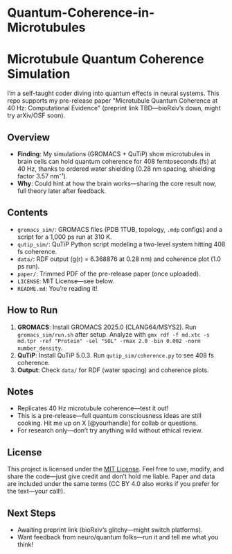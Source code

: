 # Quantum-Coherence-in-Microtubules

# Microtubule Quantum Coherence Simulation
I’m a self-taught coder diving into quantum effects in neural systems. This repo supports my pre-release paper "Microtubule Quantum Coherence at 40 Hz: Computational Evidence" (preprint link TBD—bioRxiv’s down, might try arXiv/OSF soon).

## Overview
- **Finding**: My simulations (GROMACS + QuTiP) show microtubules in brain cells can hold quantum coherence for 408 femtoseconds (fs) at 40 Hz, thanks to ordered water shielding (0.28 nm spacing, shielding factor 3.57 nm⁻¹).  
- **Why**: Could hint at how the brain works—sharing the core result now, full theory later after feedback.  

## Contents
- `gromacs_sim/`: GROMACS files (PDB 1TUB, topology, `.mdp` configs) and a script for a 1,000 ps run at 310 K.  
- `qutip_sim/`: QuTiP Python script modeling a two-level system hitting 408 fs coherence.  
- `data/`: RDF output (g(r) = 6.368876 at 0.28 nm) and coherence plot (1.0 ps run).  
- `paper/`: Trimmed PDF of the pre-release paper (once uploaded).  
- `LICENSE`: MIT License—see below.  
- `README.md`: You’re reading it!

## How to Run
1. **GROMACS**: Install GROMACS 2025.0 (CLANG64/MSYS2). Run `gromacs_sim/run.sh` after setup. Analyze with `gmx rdf -f md.xtc -s md.tpr -ref "Protein" -sel "SOL" -rmax 2.0 -bin 0.002 -norm number_density`.  
2. **QuTiP**: Install QuTiP 5.0.3. Run `qutip_sim/coherence.py` to see 408 fs coherence.  
3. **Output**: Check `data/` for RDF (water spacing) and coherence plots.

## Notes
- Replicates 40 Hz microtubule coherence—test it out!  
- This is a pre-release—full quantum consciousness ideas are still cooking. Hit me up on X [@yourhandle] for collab or questions.  
- For research only—don’t try anything wild without ethical review.

## License
This project is licensed under the [MIT License](LICENSE). Feel free to use, modify, and share the code—just give credit and don’t hold me liable. Paper and data are included under the same terms (CC BY 4.0 also works if you prefer for the text—your call!).

## Next Steps
- Awaiting preprint link (bioRxiv’s glitchy—might switch platforms).  
- Want feedback from neuro/quantum folks—run it and tell me what you think!